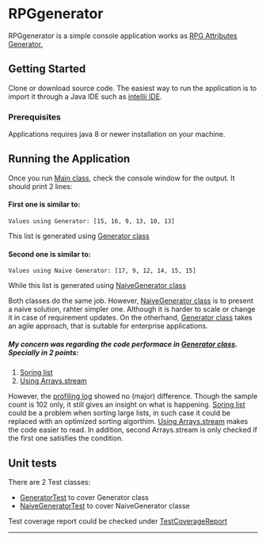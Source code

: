 # RPGgenerator

RPGgenerator is a simple console application works as [RPG Attributes Generator.](https://rosettacode.org/wiki/RPG_Attributes_Generator) 


## Getting Started
Clone or download source code. The easiest way to run the application is to import it through a Java IDE such as [intellij IDE](https://www.jetbrains.com/idea/). 

### Prerequisites
Applications requires java 8 or newer installation on your machine.


## Running the Application
Once you run [Main class](https://github.com/ibrahimahdy/RPGgenerator/blob/master/src/RPG/example/Main.java), check the console window
for the output. It should print 2 lines:

#### First one is similar to:
```
Values using Generator: [15, 16, 9, 13, 10, 13]
```
This list is generated using [Generator class](https://github.com/ibrahimahdy/RPGgenerator/blob/master/src/RPG/example/Generator.java)


#### Second one is similar to:
```
Values using Naive Generator: [17, 9, 12, 14, 15, 15]
```
While this list is generated using [NaiveGenerator class](https://github.com/ibrahimahdy/RPGgenerator/blob/master/src/RPG/example/NaiveGenerator.java)

Both classes do the same job. However, [NaiveGenerator class](https://github.com/ibrahimahdy/RPGgenerator/blob/master/src/RPG/example/NaiveGenerator.java)
is to present a naive solution, rahter simpler one. Although it is harder to scale or change it in case of requirement updates.
On the otherhand, [Generator class](https://github.com/ibrahimahdy/RPGgenerator/blob/master/src/RPG/example/Generator.java) 
takes an agile approach, that is suitable for enterprise applications.

##### My concern was regarding the code performace in [Generator class](https://github.com/ibrahimahdy/RPGgenerator/blob/master/src/RPG/example/Generator.java). Specially in 2 points:
1. [Soring list](https://github.com/ibrahimahdy/RPGgenerator/blob/master/src/RPG/example/Generator.java#L41)
2. [Using Arrays.stream](https://github.com/ibrahimahdy/RPGgenerator/blob/master/src/RPG/example/Generator.java#L68)

However, the [profiling log](https://github.com/ibrahimahdy/RPGgenerator/blob/master/Profiling-log.txt) showed no (major) difference.
Though the sample count is 102 only, it still gives an insight on what is happening. 
[Soring list](https://github.com/ibrahimahdy/RPGgenerator/blob/master/src/RPG/example/Generator.java#L41) 
could be a problem when sorting large lists, in such case it could be replaced with an optimized sorting algorthim. 
[Using Arrays.stream](https://github.com/ibrahimahdy/RPGgenerator/blob/master/src/RPG/example/Generator.java#L68) 
makes the code easier to read. In addition, second Arrays.stream is only checked if the first one satisfies the condition.


## Unit tests
There are 2 Test classes:
- [GeneratorTest](https://github.com/ibrahimahdy/RPGgenerator/blob/master/src/RPG/example/GeneratorTest.java) to cover Generator class
- [NaiveGeneratorTest](https://github.com/ibrahimahdy/RPGgenerator/blob/master/src/RPG/example/NaiveGeneratorTest.java) to cover NaiveGenerator classe

Test coverage report could be checked under [TestCoverageReport](https://github.com/ibrahimahdy/RPGgenerator/tree/master/TestCoverageReport)

---------







